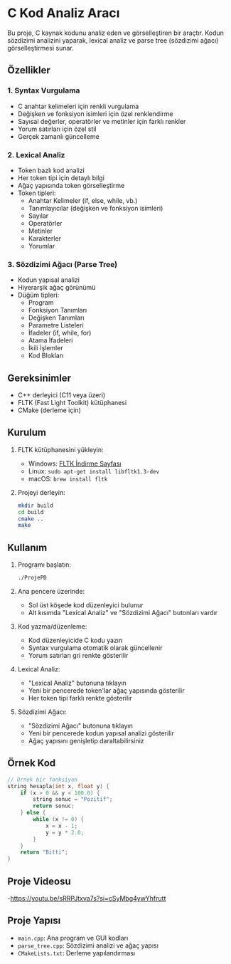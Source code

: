 # C Kod Analiz Aracı

Bu proje, C kaynak kodunu analiz eden ve görselleştiren bir araçtır. Kodun sözdizimi analizini yaparak, lexical analiz ve parse tree (sözdizimi ağacı) görselleştirmesi sunar.

## Özellikler

### 1. Syntax Vurgulama
- C anahtar kelimeleri için renkli vurgulama
- Değişken ve fonksiyon isimleri için özel renklendirme
- Sayısal değerler, operatörler ve metinler için farklı renkler
- Yorum satırları için özel stil
- Gerçek zamanlı güncelleme

### 2. Lexical Analiz
- Token bazlı kod analizi
- Her token tipi için detaylı bilgi
- Ağaç yapısında token görselleştirme
- Token tipleri:
  - Anahtar Kelimeler (if, else, while, vb.)
  - Tanımlayıcılar (değişken ve fonksiyon isimleri)
  - Sayılar
  - Operatörler
  - Metinler
  - Karakterler
  - Yorumlar

### 3. Sözdizimi Ağacı (Parse Tree)
- Kodun yapısal analizi
- Hiyerarşik ağaç görünümü
- Düğüm tipleri:
  - Program
  - Fonksiyon Tanımları
  - Değişken Tanımları
  - Parametre Listeleri
  - İfadeler (if, while, for)
  - Atama İfadeleri
  - İkili İşlemler
  - Kod Blokları

## Gereksinimler

- C++ derleyici (C11 veya üzeri)
- FLTK (Fast Light Toolkit) kütüphanesi
- CMake (derleme için)

## Kurulum

1. FLTK kütüphanesini yükleyin:
   - Windows: [FLTK İndirme Sayfası](https://www.fltk.org/software.php)
   - Linux: `sudo apt-get install libfltk1.3-dev`
   - macOS: `brew install fltk`

2. Projeyi derleyin:
   ```bash
   mkdir build
   cd build
   cmake ..
   make
   ```

## Kullanım

1. Programı başlatın:
   ```bash
   ./ProjePD
   ```

2. Ana pencere üzerinde:
   - Sol üst köşede kod düzenleyici bulunur
   - Alt kısımda "Lexical Analiz" ve "Sözdizimi Ağacı" butonları vardır

3. Kod yazma/düzenleme:
   - Kod düzenleyicide C kodu yazın
   - Syntax vurgulama otomatik olarak güncellenir
   - Yorum satırları gri renkte gösterilir

4. Lexical Analiz:
   - "Lexical Analiz" butonuna tıklayın
   - Yeni bir pencerede token'lar ağaç yapısında gösterilir
   - Her token tipi farklı renkte gösterilir

5. Sözdizimi Ağacı:
   - "Sözdizimi Ağacı" butonuna tıklayın
   - Yeni bir pencerede kodun yapısal analizi gösterilir
   - Ağaç yapısını genişletip daraltabilirsiniz

## Örnek Kod

```cpp
// Örnek bir fonksiyon
string hesapla(int x, float y) {
    if (x > 0 && y < 100.0) {
        string sonuc = "Pozitif";
        return sonuc;
    } else {
        while (x != 0) {
            x = x - 1;
            y = y * 2.0;
        }
    }
    return "Bitti";
}
```
## Proje Videosu

-https://youtu.be/sRRPJtxva7s?si=cSyMbg4ywYhfrutt

## Proje Yapısı

- `main.cpp`: Ana program ve GUI kodları
- `parse_tree.cpp`: Sözdizimi analizi ve ağaç yapısı
- `CMakeLists.txt`: Derleme yapılandırması
